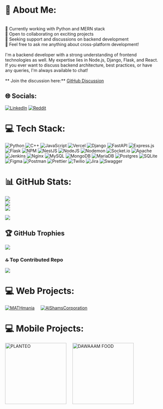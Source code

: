# 💫 About Me:
<br>🔭 Currently working with Python and MERN stack<br>👯 Open to collaborating on exciting projects<br>🤝 Seeking support and discussions on backend development<br>💬 Feel free to ask me anything about cross-platform development!<br><br>I'm a backend developer with a strong understanding of frontend technologies as well. My expertise lies in Node.js, Django, Flask, and React. If you ever want to discuss backend architecture, best practices, or have any queries, I'm always available to chat!<br><br> ** Join the discussion here:** [GitHub Discussion](https://github.com/mabdullah136/mabdullah136/discussions/1#discussion-8)


## 🌐 Socials:
[![LinkedIn](https://img.shields.io/badge/LinkedIn-%230077B5.svg?logo=linkedin&logoColor=white)](https://linkedin.com/in/abdullah1001) [![Reddit](https://img.shields.io/badge/Reddit-%23FF4500.svg?logo=Reddit&logoColor=white)](https://reddit.com/user/mabdullahnasir) 

# 💻 Tech Stack:
![Python](https://img.shields.io/badge/python-3670A0?style=for-the-badge&logo=python&logoColor=ffdd54) ![C++](https://img.shields.io/badge/c++-%2300599C.svg?style=for-the-badge&logo=c%2B%2B&logoColor=white) ![JavaScript](https://img.shields.io/badge/javascript-%23323330.svg?style=for-the-badge&logo=javascript&logoColor=%23F7DF1E) ![Vercel](https://img.shields.io/badge/vercel-%23000000.svg?style=for-the-badge&logo=vercel&logoColor=white) ![Django](https://img.shields.io/badge/django-%23092E20.svg?style=for-the-badge&logo=django&logoColor=white) ![FastAPI](https://img.shields.io/badge/FastAPI-005571?style=for-the-badge&logo=fastapi) ![Express.js](https://img.shields.io/badge/express.js-%23404d59.svg?style=for-the-badge&logo=express&logoColor=%2361DAFB) ![Flask](https://img.shields.io/badge/flask-%23000.svg?style=for-the-badge&logo=flask&logoColor=white) ![NPM](https://img.shields.io/badge/NPM-%23CB3837.svg?style=for-the-badge&logo=npm&logoColor=white) ![NestJS](https://img.shields.io/badge/nestjs-%23E0234E.svg?style=for-the-badge&logo=nestjs&logoColor=white) ![NodeJS](https://img.shields.io/badge/node.js-6DA55F?style=for-the-badge&logo=node.js&logoColor=white) ![Nodemon](https://img.shields.io/badge/NODEMON-%23323330.svg?style=for-the-badge&logo=nodemon&logoColor=%BBDEAD) ![Socket.io](https://img.shields.io/badge/Socket.io-black?style=for-the-badge&logo=socket.io&badgeColor=010101) ![Apache](https://img.shields.io/badge/apache-%23D42029.svg?style=for-the-badge&logo=apache&logoColor=white) ![Jenkins](https://img.shields.io/badge/jenkins-%232C5263.svg?style=for-the-badge&logo=jenkins&logoColor=white) ![Nginx](https://img.shields.io/badge/nginx-%23009639.svg?style=for-the-badge&logo=nginx&logoColor=white) ![MySQL](https://img.shields.io/badge/mysql-4479A1.svg?style=for-the-badge&logo=mysql&logoColor=white) ![MongoDB](https://img.shields.io/badge/MongoDB-%234ea94b.svg?style=for-the-badge&logo=mongodb&logoColor=white) ![MariaDB](https://img.shields.io/badge/MariaDB-003545?style=for-the-badge&logo=mariadb&logoColor=white) ![Postgres](https://img.shields.io/badge/postgres-%23316192.svg?style=for-the-badge&logo=postgresql&logoColor=white) ![SQLite](https://img.shields.io/badge/sqlite-%2307405e.svg?style=for-the-badge&logo=sqlite&logoColor=white) ![Figma](https://img.shields.io/badge/figma-%23F24E1E.svg?style=for-the-badge&logo=figma&logoColor=white) ![Postman](https://img.shields.io/badge/Postman-FF6C37?style=for-the-badge&logo=postman&logoColor=white) ![Prettier](https://img.shields.io/badge/prettier-%23F7B93E.svg?style=for-the-badge&logo=prettier&logoColor=black) ![Twilio](https://img.shields.io/badge/Twilio-F22F46?style=for-the-badge&logo=Twilio&logoColor=white) ![Jira](https://img.shields.io/badge/jira-%230A0FFF.svg?style=for-the-badge&logo=jira&logoColor=white)
![Swagger](https://img.shields.io/badge/-Swagger-%23Clojure?style=for-the-badge&logo=swagger&logoColor=white)
# 📊 GitHub Stats:
![](https://github-readme-stats.vercel.app/api?username=mabdullah136&theme=dark&hide_border=false&include_all_commits=false&count_private=false)<br/>
![](https://github-readme-streak-stats.herokuapp.com/?user=mabdullah136&theme=dark&hide_border=false)<br/>
![](https://github-readme-stats.vercel.app/api/top-langs/?username=mabdullah136&theme=dark&hide_border=false&include_all_commits=false&count_private=false&layout=compact)

[![](https://visitcount.itsvg.in/api?id=mabdullah136&icon=0&color=0)](https://visitcount.itsvg.in)

## 🏆 GitHub Trophies
![](https://github-profile-trophy.vercel.app/?username=mabdullah136&theme=radical&no-frame=false&no-bg=true&margin-w=4)

### :top: Top Contributed Repo
![](https://github-contributor-stats.vercel.app/api?username=mabdullah136&limit=5&theme=dark&combine_all_yearly_contributions=true)

# 💻 Web Projects:
[![MATHmania](https://s3.ap-south-1.amazonaws.com/assets.mathmania.com/Logos/logo-images/1728896188373.png)](https://mathmania.pk/)&nbsp;&nbsp;&nbsp;&nbsp;
[![AlShamsCorporation](https://www.alshamscorporation.com/assets/logo-Bjunu67P.svg)](https://www.alshamscorporation.com/)

# 💻 Mobile Projects:
<img src="https://s3.ap-south-1.amazonaws.com/assets.mathmania.com/local-Storage/student-images/student-profile-1734075093125.jpg" alt="PLANTEO" width="200" height="200" style="pointer-events: none;">&nbsp;&nbsp;&nbsp;&nbsp;
<img src="https://s3.ap-south-1.amazonaws.com/assets.mathmania.com/local-Storage/student-images/student-profile-1734100310919.jpg" alt="DAWAAAM FOOD" width="200" height="200" style="pointer-events: none;">

<!-- Proudly created with GPRM ( https://gprm.itsvg.in ) -->
